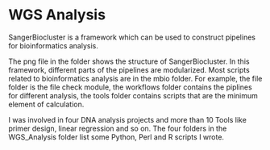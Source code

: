 # WGS Analysis

SangerBiocluster is a framework which can be used to construct pipelines for bioinformatics analysis. 

The png file in the folder shows the structure of SangerBiocluster. In this framework, different parts of the pipelines are modularized. Most scripts related to bioinformatics analysis are in the mbio folder. For example, the file folder is the file check module, the workflows folder contains the piplines for different analysis, the tools folder contains scripts that are the minimum element of calculation.

I was involved in four DNA analysis projects and more than 10 Tools like primer design, linear regression and so on. The four folders in the WGS_Analysis folder list some Python, Perl and R scripts I wrote.


